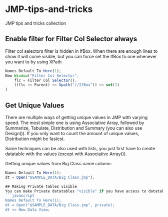 # JMP-tips-and-tricks
JMP tips and tricks collection

## Enable filter for Filter Col Selector always
Filter col selectors filter is hidden in IfBox. When there are enough lines to show it will come visible, but you can force set the IfBox to one whenever you want to by using XPath
```javascript
Names Default To Here(1);
New Window("Filter Col Selector",
    flc = Filter Col Selector(),
    ((flc << Parent) << Xpath("//IfBox")) << set(1)
)
```
## Get Unique Values
There are multiple ways of getting unique values in JMP with varying speed. The most simple one is using Associative Array, followed by Summarize, Tabulate, Distribution and Summary (you can also use Design()). If you only want to count the amount of unique values, Distribution might be fastest. 

Same techniques can be also used with lists, you just first have to create datatable with the values (except with Associative Array()).


Getting unique values from Big Class name column:
```javascript
Names Default To Here(1);
dt = Open("$SAMPLE_DATA/Big Class.jmp");

## Making Private tables visible
You can make Private datatables "visible" if you have access to datatables reference with <<new data view. 
```javascript
Names Default To Here(1);
dt = Open("$SAMPLE_DATA/Big Class.jmp", private);
dt << New Data View;
```